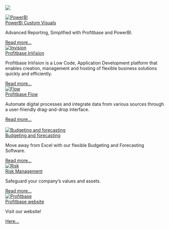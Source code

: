 
![](https://profitbasedocs.blob.core.windows.net/imagestitlesites/Docu.png)

<div class="flex-container">
<div class="flex-column">
        <a href="articles/PowerBI/power-bi.md">
            <img src="https://profitbasedocs.blob.core.windows.net/imagestitlesites/powerBIheader2.png" alt="PowerBI">
        </a> </br>
        <a href="articles/PowerBI/power-bi.md" class="custom-link">
            PowerBI Custom Visuals
        </a>
    <p>Advanced Reporting, Simplified with Profitbase and PowerBI.</p>
            <a href="articles/PowerBI/power-bi.md" class="custom-link-mini">
            Read more...
        </a>
</div>

<div class="flex-column">
        <a href="articles/invision/invision.md">
            <img src="https://profitbasedocs.blob.core.windows.net/imagestitlesites/lowcodeheader2.png" alt="Invision">
        </a></br>
                <a href="articles/invision/invision.md" class="custom-link">
           Profitbase InVision
        </a>   
    <p>Profitbase InVision is a Low Code, Application Development platform that enables creation, management and hosting of flexible business solutions quickly and efficiently.</p>
           <a href="articles/invision/invision.md" class="custom-link-mini">
           Read more...
        </a>   
</div>

<div class="flex-column">
        <a href="articles/flow/flow.md">
            <img src="https://profitbasedocs.blob.core.windows.net/imagestitlesites/flowheader2.png" alt="Flow">
        </a></br>
                 <a href="articles/flow/flow.md" class="custom-link">
            Profitbase Flow
        </a>
    <p>Automate digital processes and integrate data from various sources through a user-friendly drag-and-drop interface.</p>
                     <a href="articles/flow/flow.md" class="custom-link-mini">
            Read more...
        </a>
</div>
</div>
</br>
<div class="flex-container">
<div class="flex-column">
        <a href="articles/planner/planner.md">
            <img src="https://profitbasedocs.blob.core.windows.net/imagestitlesites/budgforrecastingheader2.png" alt="Budgeting and forecasting">
        </a></br>
                <a href="articles/planner/planner.md" class="custom-link">
             Budgeting and forecasting
        </a>
    <p>Move away from Excel with our flexible Budgeting and Forecasting Software.</p>
                    <a href="articles/planner/planner.md" class="custom-link-mini">
             Read more...
        </a>
</div>

<div class="flex-column">
        <a href="articles/risk/risk.md">
            <img src="https://profitbasedocs.blob.core.windows.net/imagestitlesites/riskheader2.png" alt="Risk">
        </a></br>
                 <a href="articles/risk/risk.md" class="custom-link">
            Risk Management
        </a>
    <p>Safeguard your company’s values and assets.</p>
                  <a href="articles/risk/risk.md" class="custom-link-mini">
            Read more...
        </a>
</div>

<div class="flex-column">
        <a href="https://www.profitbase.no">
            <img src="https://profitbasedocs.blob.core.windows.net/imagestitlesites/PBheader2.png" alt="Profitbase">
        </a></br>
                <a href="https://www.profitbase.no" class="custom-link">
            Profitbase website 
        </a>
    <p>Visit our website!</p>
                    <a href="https://www.profitbase.no" class="custom-link-mini">
            Here... 
        </a>
</div>
</div>

